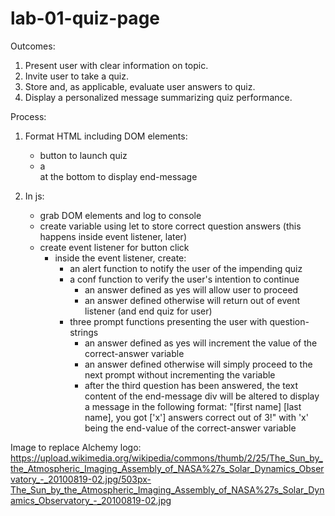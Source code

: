 # lab-01-quiz-page


Outcomes:

1. Present user with clear information on topic.
2. Invite user to take a quiz.
3. Store and, as applicable, evaluate user answers to quiz.
4. Display a personalized message summarizing quiz performance.

Process:

1. Format HTML including DOM elements:
    - button to launch quiz
    - a <div> at the bottom to display end-message

2. In js:
    - grab DOM elements and log to console
    - create variable using let to store correct question answers (this happens inside event listener, later)
    - create event listener for button click
        - inside the event listener, create:
            - an alert function to notify the user of the impending quiz
            - a conf function to verify the user's intention to continue
                - an answer defined as yes will allow user to proceed
                - an answer defined otherwise will return out of event listener (and end quiz for user)
            - three prompt functions presenting the user with question-strings
                - an answer defined as yes will increment the value of the correct-answer variable
                - an answer defined otherwise will simply proceed to the next prompt without incrementing the variable
                - after the third question has been answered, the text content of the end-message div will be altered to display a message in the following format: "[first name] [last name], you got ['x'] answers correct out of 3!" with 'x' being the end-value of the correct-answer variable





























Image to replace Alchemy logo: 
https://upload.wikimedia.org/wikipedia/commons/thumb/2/25/The_Sun_by_the_Atmospheric_Imaging_Assembly_of_NASA%27s_Solar_Dynamics_Observatory_-_20100819-02.jpg/503px-The_Sun_by_the_Atmospheric_Imaging_Assembly_of_NASA%27s_Solar_Dynamics_Observatory_-_20100819-02.jpg